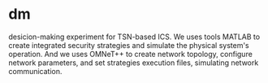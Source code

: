 # dm
 desicion-making experiment for TSN-based  ICS. 
We uses tools MATLAB  to create integrated security strategies and simulate the physical system's operation. 
And we uses OMNeT++ to create network topology, configure network parameters, and set strategies execution files, simulating network communication.
